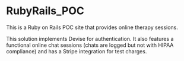 # RubyRails_POC
This is a Ruby on Rails POC site that provides online therapy sessions. 

This solution implements Devise for authentication. It also features a functional online chat sessions (chats are logged but not with HIPAA compliance) and has a Stripe integration for test charges.
